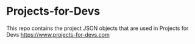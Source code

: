 # Projects-for-Devs
This repo contains the project JSON objects that are used in Projects for Devs https://www.projects-for-devs.com
